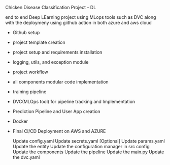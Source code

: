 Chicken Disease Classification Project - DL

end to end Deep LEarning project using MLops tools such as DVC along with the deploymeny using giithub action in both azure and aws cloud


 - Github setup
 - project template creation
 - project setup and requirements installation
 - logging, utils, and exception module
 - project workflow
 - all components modular code implementation
 - training pipeline
 - DVC(MLOps tool) for pipeline tracking and Implementation
 - Prediction Pipeline and User App creation
 - Docker
 - Final CI/CD Deployment on AWS and AZURE

    Update config.yaml
    Update secrets.yaml [Optional]
    Update params.yaml
    Update the entity
    Update the configuration manager in src config
    Update the components
    Update the pipeline
    Update the main.py
    Update the dvc.yaml
